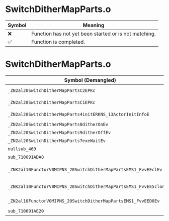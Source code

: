 # SwitchDitherMapParts.o
| Symbol | Meaning 
| ------------- | ------------- 
| :x: | Function has not yet been started or is not matching. 
| :white_check_mark: | Function is completed. 


# SwitchDitherMapParts.o
| Symbol (Demangled) | Symbol (Mangled) | Decompiled? |
| ------------- |  ------------- | ------------- |
| `_ZN2al20SwitchDitherMapPartsC2EPKc` | `al::SwitchDitherMapParts::SwitchDitherMapParts(char const*)` | :white_check_mark: |
| `_ZN2al20SwitchDitherMapPartsC1EPKc` | `al::SwitchDitherMapParts::SwitchDitherMapParts(char const*)` | :white_check_mark: |
| `_ZN2al20SwitchDitherMapParts4initERKNS_13ActorInitInfoE` | `al::SwitchDitherMapParts::init(al::ActorInitInfo const&)` | :white_check_mark: |
| `_ZN2al20SwitchDitherMapParts8ditherOnEv` | `al::SwitchDitherMapParts::ditherOn(void)` | :white_check_mark: |
| `_ZN2al20SwitchDitherMapParts9ditherOffEv` | `al::SwitchDitherMapParts::ditherOff(void)` | :white_check_mark: |
| `_ZN2al20SwitchDitherMapParts7exeWaitEv` | `al::SwitchDitherMapParts::exeWait(void)` | :white_check_mark: |
| `nullsub_469` | `` | :white_check_mark: |
| `sub_710091ADA8` | `` | :white_check_mark: |
| `_ZNK2al10FunctorV0MIPNS_20SwitchDitherMapPartsEMS1_FvvEEclEv` | `al::FunctorV0M<al::SwitchDitherMapParts *,void (al::SwitchDitherMapParts::*)(void)>::operator()(void)const` | :white_check_mark: |
| `_ZNK2al10FunctorV0MIPNS_20SwitchDitherMapPartsEMS1_FvvEE5cloneEv` | `al::FunctorV0M<al::SwitchDitherMapParts *,void (al::SwitchDitherMapParts::*)(void)>::clone(void)const` | :white_check_mark: |
| `_ZN2al10FunctorV0MIPNS_20SwitchDitherMapPartsEMS1_FvvEED0Ev` | `al::FunctorV0M<al::SwitchDitherMapParts *,void (al::SwitchDitherMapParts::*)(void)>::~FunctorV0M()` | :white_check_mark: |
| `sub_710091AE20` | `` | :white_check_mark: |
